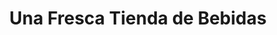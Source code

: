 ---
title: "Una Fresca Tienda de Bebidas"
url: /ciudad-autonoma-de-buenos-aires/una-fresca-tienda-de-bebidas/
shop: alcohol
---